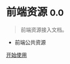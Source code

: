 <!-- _coverpage.md -->

<!-- ![logo](_media/icon.svg) -->

# 前端资源 <small>0.0</small>

> 前端资源接入文档。

- 前端公共资源

<!-- [GitHub](https://github.com/docsifyjs/docsify/) -->
[开始使用 ](#docsify)